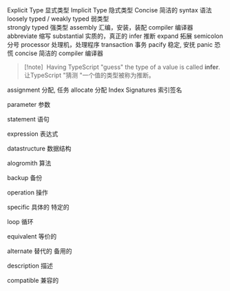 Explicit Type  显式类型
Implicit Type  隐式类型
Concise 简洁的
syntax 语法
loosely typed / weakly typed    弱类型   
strongly typed   强类型
assembly 汇编，安装，装配
compiler 编译器
abbreviate 缩写
substantial 实质的，真正的 
infer  推断
expand 拓展
semicolon 分号
processor 处理机，处理程序 
transaction 事务
pacify 稳定, 安抚
panic 恐慌
concise 简洁的
compiler 编译器

>[!note]  Having TypeScript "guess" the type of a value is called **infer**.
> 让TypeScript "猜测 "一个值的类型被称为推断。
 
assignment  分配, 任务
allocate 分配
Index Signatures 索引签名

parameter 参数

statement 语句

expression 表达式

datastructure 数据结构

alogromith 算法

backup 备份

operation 操作

specific 具体的 特定的

loop 循环

equivalent 等价的

alternate 替代的 备用的

description 描述

compatible 兼容的

